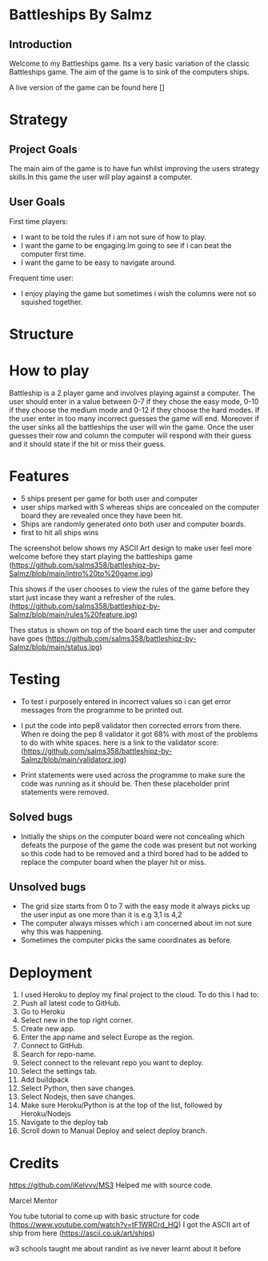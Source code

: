 #  Battleships By Salmz

## Introduction 

Welcome to my Battleships game. Its a very basic variation of the classic Battleships game. 
The aim of the game is to sink of the computers ships.

A live version of the game can be found here []

# Strategy 
## Project Goals
The main aim of the game is to have fun whilst improving the users strategy skills.In this game the user will play against a computer.

## User Goals
First time players:
- I want to be told the rules if i am not sure of how to play.
- I want the game to be engaging.Im going to see if i can beat the computer first time.
- I want the game to be easy to navigate around.

Frequent time user:
- I enjoy playing the game but sometimes i wish the columns were not so squished together.

# Structure

# How to play
Battleship is a 2 player game and involves playing against a computer. The user should enter in a value between 0-7 if they chose the easy mode, 0-10 if they choose the medium mode and 0-12 if they choose the hard modes. If the user enter in too many incorrect guesses the game will end. Moreover if the user sinks all the battleships the user will win the game. Once the user guesses their row and column the computer will respond with their guess and it should state if the hit or miss their guess.

# Features
- 5 ships present per game for both user and computer
- user ships marked with S whereas ships are concealed on the computer board they are revealed once they have been hit.
- Ships are randomly generated onto both user and computer boards. 
- first to hit all ships wins 

The screenshot below shows my ASCII Art design to make user feel more welcome before they start playing the battleships game
(https://github.com/salms358/battleshipz-by-Salmz/blob/main/intro%20to%20game.jpg)

This shows if the user chooses to view the rules of the game before they start just incase they want a refresher of the rules.
(https://github.com/salms358/battleshipz-by-Salmz/blob/main/rules%20feature.jpg)

Thes status is shown on top of the board each time the user and computer have goes 
(https://github.com/salms358/battleshipz-by-Salmz/blob/main/status.jpg)

# Testing
- To test i purposely entered in incorrect values so i can get error messages from the programme to be printed out.
- I put the code into pep8 validator then corrected errors from there. When re doing the pep 8 validator it got 68% with most of the problems to do with white spaces.
here is a link to the validator score:
(https://github.com/salms358/battleshipz-by-Salmz/blob/main/validatorz.jpg)

- Print statements were used across the programme to make sure the code was running as it should be. Then these placeholder print statements were removed.


## Solved bugs
- Initially the ships on the computer board were not concealing which defeats the purpose of the game the code was present but not working so this code had to be removed and a third bored had to be added to replace the computer board when the player hit or miss. 

## Unsolved bugs 
- The grid size starts from 0 to 7 with the easy mode it always picks up the user input as one more than it is e.g 3,1 is 4,2
- The computer always misses which i am concerned about im not sure why this was happening.
- Sometimes the computer picks the same coordinates as before.


# Deployment
1. I used Heroku to deploy my final project to the cloud. To do this I had to:
2. Push all latest code to GitHub.
3. Go to Heroku
4. Select new in the top right corner.
5. Create new app.
6. Enter the app name and select Europe as the region.
7. Connect to GitHub.
8. Search for repo-name.
9. Select connect to the relevant repo you want to deploy.
10. Select the settings tab.
11. Add buildpack
12. Select Python, then save changes.
13. Select Nodejs, then save changes.
14. Make sure Heroku/Python is at the top of the list, followed by Heroku/Nodejs
15. Navigate to the deploy tab
16. Scroll down to Manual Deploy and select deploy branch.

# Credits
https://github.com/iKelvvv/MS3 Helped me with source code.

Marcel Mentor

You tube tutorial to come up with basic structure for code (https://www.youtube.com/watch?v=tF1WRCrd_HQ)
I got the ASCII art of ship from here (https://ascii.co.uk/art/ships)

w3 schools taught me about randint as ive never learnt about it before